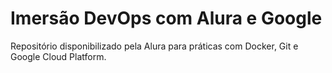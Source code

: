 # Imersão DevOps com Alura e Google
Repositório disponibilizado pela Alura para práticas com Docker, Git e Google Cloud Platform.

